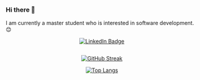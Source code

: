 ### Hi there 👋

I am currently a master student who is interested in software development. 😊

<div align="center">
  <p align="center">
  <a href="https://www.linkedin.com/in/jingtian-zhang27/"><img src="https://img.shields.io/badge/LinkedIn-blue?style=for-the-badge&logo=linkedin&logoColor=white" alt="LinkedIn Badge"></a>
  </p>
  <img src="https://komarev.com/ghpvc/?username=Iris1e27&style=flat-square&color=blue" alt=""/>
</div>

<div align="center">
  
[![GitHub Streak](http://github-readme-streak-stats.herokuapp.com?user=Iris1e27)](https://git.io/streak-stats)

[![Top Langs](https://github-readme-stats.vercel.app/api/top-langs/?username=Iris1e27)](https://github.com/anuraghazra/github-readme-stats)
  
</div>

<!--
**Iris1e27/iris1e27** is a ✨ _special_ ✨ repository because its `README.md` (this file) appears on your GitHub profile.

Here are some ideas to get you started:

- 🔭 I’m currently working on ...
- 🌱 I’m currently learning ...
- 👯 I’m looking to collaborate on ...
- 🤔 I’m looking for help with ...
- 💬 Ask me about ...
- 📫 How to reach me: ...
- 😄 Pronouns: ...
- ⚡ Fun fact: ...
-->

